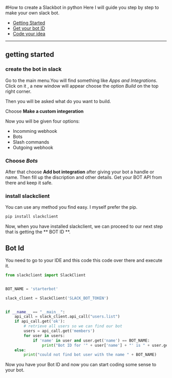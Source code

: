 #How to create a Slackbot in python
Here I will guide you step by step to make your own slack bot.



* [Getting Started](#getting-started)
* [Get your bot ID](#bot_id)
* [Code your idea](#write_code)


---

## getting started

### create the bot in slack
Go to the main menu.You will find something like _Apps and Integrations_.
Click on it , a new window will appear choose the option _Build_ on the top right corner.

Then you will be asked what do you want to build.

Choose **Make a custom integeration**

Now you will be given four options:
  * Incomming webhook
  * Bots
  * Slash commands
  * Outgoing webhook

### Choose _Bots_

After that choose **Add bot integration** after giving your bot a handle or name.
Then fill up the discription and other details.
Get your  BOT API from there and keep it safe. 


### install slackclient
 You can use any method you find easy.
 I myself prefer the pip.
 
 ```python
pip install slackclient
```

Now, when you have installed slackclient, we can proceed to our next step that is getting the ** BOT ID **.

## Bot Id

You need to go to your IDE and this code this code over there and execute it.
```python
from slackclient import SlackClient


BOT_NAME = 'starterbot'

slack_client = SlackClient('SLACK_BOT_TOKEN')


if __name__ == "__main__":
    api_call = slack_client.api_call("users.list")
    if api_call.get('ok'):
        # retrieve all users so we can find our bot
        users = api_call.get('members')
        for user in users:
            if 'name' in user and user.get('name') == BOT_NAME:
                print("Bot ID for '" + user['name'] + "' is " + user.get('id'))
    else:
        print("could not find bot user with the name " + BOT_NAME)
```
Now you have your Bot ID and now you can start coding some sense to your bot.

        
